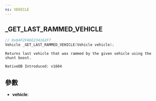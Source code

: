 ```yaml
---
ns: VEHICLE
---
```

## _GET_LAST_RAMMED_VEHICLE

```c
// 0x04F2FA6E234162F7
Vehicle _GET_LAST_RAMMED_VEHICLE(Vehicle vehicle);
```

```
Returns last vehicle that was rammed by the given vehicle using the shunt boost.

NativeDB Introduced: v1604
```

## 參數
* **vehicle**:
